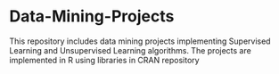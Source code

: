 # Data-Mining-Projects
 This repository includes data mining projects implementing Supervised Learning and Unsupervised Learning algorithms.
 The projects are implemented in R using libraries in CRAN repository
